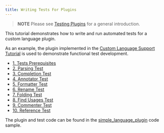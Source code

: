```yaml
---
title: Writing Tests For Plugins
---
```


> **NOTE** Please see [Testing Plugins](/basics/testing_plugins/testing_plugins.md) for a general introduction.

This tutorial demonstrates how to write and run automated tests for a custom language plugin.

As an example, the plugin implemented in the [Custom Language Support Tutorial](/tutorials/custom_language_support_tutorial.md) is used to demonstrate functional test development.

*  [1. Tests Prerequisites](writing_tests_for_plugins/tests_prerequisites.md)
*  [2. Parsing Test](writing_tests_for_plugins/parsing_test.md)
*  [3. Completion Test](writing_tests_for_plugins/completion_test.md)
*  [4. Annotator Test](writing_tests_for_plugins/annotator_test.md)
*  [5. Formatter Test](writing_tests_for_plugins/formatter_test.md)
*  [6. Rename Test](writing_tests_for_plugins/rename_test.md)
*  [7. Folding Test](writing_tests_for_plugins/folding_test.md)
*  [8. Find Usages Test](writing_tests_for_plugins/find_usages_test.md)
*  [9. Commenter Test](writing_tests_for_plugins/commenter_test.md)
*  [10. Reference Test](writing_tests_for_plugins/reference_test.md)

The plugin and test code can be found in the [simple_language_plugin](https://github.com/JetBrains/intellij-sdk-docs/tree/master/code_samples/simple_language_plugin) code sample.
